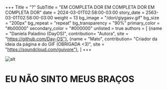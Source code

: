 +++
Title = "?"
SubTitle = "EM COMPLETA DOR EM COMPLETA DOR EM COMPLETA DOR"
date = 2024-03-01T02:58:00-03:00
story_date = 2563-03-01T02:58:00-03:00
weight = 13
bg_image = "/dori/giygasv.gif"
bg_size = "200px"
bg_repeat = "repeat"
bg_transparency = "90%"
primary_color = "#b00000"
secondary_color = "#000000"
unlisted = true
authors = [
    {name = "Daniela Paladino (DayOS)", contribution= "Autora", site = "https://github.com/Day-OS"},
    {name = "Mato", contribution= "Criador da ideia da página e do GIF (OBRIGADA <3)", site = "https://soundcloud.com/guivore"},
]
+++

![alt](/dori/llllllllllllllll.gif)

<h1 class="flickhard">EU NÃO SINTO MEUS BRAÇOS</h1>